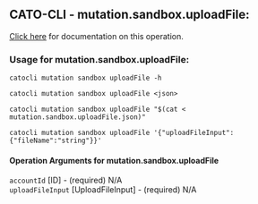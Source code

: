 
## CATO-CLI - mutation.sandbox.uploadFile:
[Click here](https://api.catonetworks.com/documentation/#mutation-mutation.sandbox.uploadFile) for documentation on this operation.

### Usage for mutation.sandbox.uploadFile:

`catocli mutation sandbox uploadFile -h`

`catocli mutation sandbox uploadFile <json>`

`catocli mutation sandbox uploadFile "$(cat < mutation.sandbox.uploadFile.json)"`

`catocli mutation sandbox uploadFile '{"uploadFileInput":{"fileName":"string"}}'`


#### Operation Arguments for mutation.sandbox.uploadFile ####

`accountId` [ID] - (required) N/A    
`uploadFileInput` [UploadFileInput] - (required) N/A    
